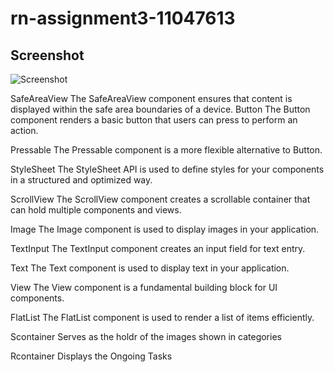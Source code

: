 # rn-assignment3-11047613

## Screenshot
![Screenshot](https://github.com/JD-2104/rn-assignment3-11047613/assets/151099828/ed2be03a-986a-472e-8522-3f9d577b717e)


SafeAreaView
The SafeAreaView component ensures that content is displayed within the safe area boundaries of a device. 
Button
The Button component renders a basic button that users can press to perform an action. 

Pressable
The Pressable component is a more flexible alternative to Button. 

StyleSheet
The StyleSheet API is used to define styles for your components in a structured and optimized way. 

ScrollView
The ScrollView component creates a scrollable container that can hold multiple components and views. 

Image
The Image component is used to display images in your application. 

TextInput
The TextInput component creates an input field for text entry. 

Text
The Text component is used to display text in your application. 

View
The View component is a fundamental building block for UI components.

FlatList
The FlatList component is used to render a list of items efficiently. 

Scontainer
Serves as the holdr of the images shown in categories

Rcontainer
Displays the Ongoing Tasks

